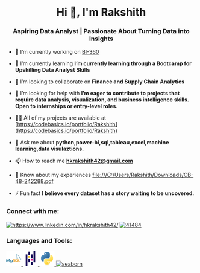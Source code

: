 
<h1 align="center">Hi 👋, I'm Rakshith</h1>
<h3 align="center">Aspiring Data Analyst | Passionate About Turning Data into Insights</h3>

- 🔭 I’m currently working on [BI-360](https://app.powerbi.com/view?r=eyJrIjoiZGEwMGVjMzgtZWI0Zi00YzI5LTk2MWMtM2QxODA5YmU4NmY4IiwidCI6ImM2ZTU0OWIzLTVmNDUtNDAzMi1hYWU5LWQ0MjQ0ZGM1YjJjNCJ9)

- 🌱 I’m currently learning **I’m currently learning through a Bootcamp for Upskilling Data Analyst Skills**

- 👯 I’m looking to collaborate on **Finance and Supply Chain Analytics**

- 🤝 I’m looking for help with **I’m eager to contribute to projects that require data analysis, visualization, and business intelligence skills. Open to internships or entry-level roles.**

- 👨‍💻 All of my projects are available at [https://codebasics.io/portfolio/Rakshith](https://codebasics.io/portfolio/Rakshith)

- 💬 Ask me about **python,power-bi,sql,tableau,excel,machine learning,data visulaztions.**

- 📫 How to reach me **hkrakshith42@gmail.com**

- 📄 Know about my experiences [file:///C:/Users/Rakshith/Downloads/CB-48-242288.pdf](file:///C:/Users/Rakshith/Downloads/CB-48-242288.pdf)

- ⚡ Fun fact **I believe every dataset has a story waiting to be uncovered.**

<h3 align="left">Connect with me:</h3>
<p align="left">
<a href="https://linkedin.com/in/https://www.linkedin.com/in/hkrakshith42/" target="blank"><img align="center" src="https://raw.githubusercontent.com/rahuldkjain/github-profile-readme-generator/master/src/images/icons/Social/linked-in-alt.svg" alt="https://www.linkedin.com/in/hkrakshith42/" height="30" width="40" /></a>
<a href="https://discord.gg/41484" target="blank"><img align="center" src="https://raw.githubusercontent.com/rahuldkjain/github-profile-readme-generator/master/src/images/icons/Social/discord.svg" alt="41484" height="30" width="40" /></a>
</p>

<h3 align="left">Languages and Tools:</h3>
<p align="left"> <a href="https://www.mysql.com/" target="_blank" rel="noreferrer"> <img src="https://raw.githubusercontent.com/devicons/devicon/master/icons/mysql/mysql-original-wordmark.svg" alt="mysql" width="40" height="40"/> </a> <a href="https://pandas.pydata.org/" target="_blank" rel="noreferrer"> <img src="https://raw.githubusercontent.com/devicons/devicon/2ae2a900d2f041da66e950e4d48052658d850630/icons/pandas/pandas-original.svg" alt="pandas" width="40" height="40"/> </a> <a href="https://www.python.org" target="_blank" rel="noreferrer"> <img src="https://raw.githubusercontent.com/devicons/devicon/master/icons/python/python-original.svg" alt="python" width="40" height="40"/> </a> <a href="https://seaborn.pydata.org/" target="_blank" rel="noreferrer"> <img src="https://seaborn.pydata.org/_images/logo-mark-lightbg.svg" alt="seaborn" width="40" height="40"/> </a> </p>
